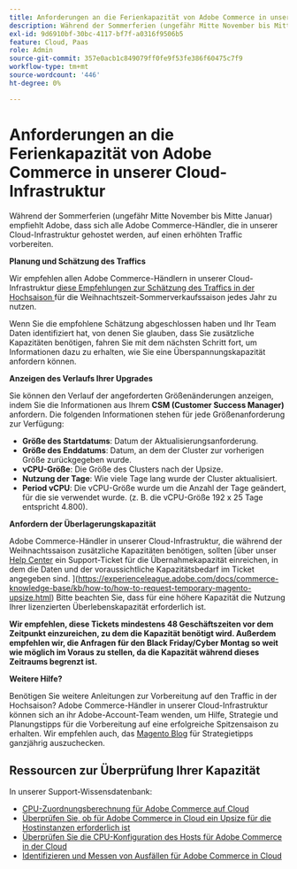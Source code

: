 ```yaml
---
title: Anforderungen an die Ferienkapazität von Adobe Commerce in unserer Cloud-Infrastruktur
description: Während der Sommerferien (ungefähr Mitte November bis Mitte Januar) empfiehlt Adobe, dass sich alle Adobe Commerce-Händler, die in unserer Cloud-Infrastruktur gehostet werden, auf einen erhöhten Traffic vorbereiten.
exl-id: 9d6910bf-30bc-4117-bf7f-a0316f9506b5
feature: Cloud, Paas
role: Admin
source-git-commit: 357e0acb1c849079ff0fe9f53fe386f60475c7f9
workflow-type: tm+mt
source-wordcount: '446'
ht-degree: 0%

---
```


# Anforderungen an die Ferienkapazität von Adobe Commerce in unserer Cloud-Infrastruktur

Während der Sommerferien (ungefähr Mitte November bis Mitte Januar) empfiehlt Adobe, dass sich alle Adobe Commerce-Händler, die in unserer Cloud-Infrastruktur gehostet werden, auf einen erhöhten Traffic vorbereiten.

**Planung und Schätzung des Traffics**

Wir empfehlen allen Adobe Commerce-Händlern in unserer Cloud-Infrastruktur [diese Empfehlungen zur Schätzung des Traffics in der Hochsaison ](https://business.adobe.com/blog/how-to/the-5-ps-of-peak-season-performance-a-guide-to-preparing-your-infrastructure-for-high-traffic) für die Weihnachtszeit-Sommerverkaufssaison jedes Jahr zu nutzen.

Wenn Sie die empfohlene Schätzung abgeschlossen haben und Ihr Team Daten identifiziert hat, von denen Sie glauben, dass Sie zusätzliche Kapazitäten benötigen, fahren Sie mit dem nächsten Schritt fort, um Informationen dazu zu erhalten, wie Sie eine Überspannungskapazität anfordern können.

**Anzeigen des Verlaufs Ihrer Upgrades**

Sie können den Verlauf der angeforderten Größenänderungen anzeigen, indem Sie die Informationen aus Ihrem **CSM (Customer Success Manager)** anfordern.
Die folgenden Informationen stehen für jede Größenanforderung zur Verfügung:

* **Größe des Startdatums**: Datum der Aktualisierungsanforderung.
* **Größe des Enddatums**: Datum, an dem der Cluster zur vorherigen Größe zurückgegeben wurde.
* **vCPU-Größe**: Die Größe des Clusters nach der Upsize.
* **Nutzung der Tage**: Wie viele Tage lang wurde der Cluster aktualisiert.
* **Period vCPU**: Die vCPU-Größe wurde um die Anzahl der Tage geändert, für die sie verwendet wurde. (z. B. die vCPU-Größe 192 x 25 Tage entspricht 4.800).

**Anfordern der Überlagerungskapazität**

Adobe Commerce-Händler in unserer Cloud-Infrastruktur, die während der Weihnachtssaison zusätzliche Kapazitäten benötigen, sollten [über unser [Help Center](/help/overview.md) ein Support-Ticket für die Übernahmekapazität einreichen, in dem die Daten und der voraussichtliche Kapazitätsbedarf im Ticket angegeben sind. ](https://experienceleague.adobe.com/docs/commerce-knowledge-base/kb/how-to/how-to-request-temporary-magento-upsize.html) Bitte beachten Sie, dass für eine höhere Kapazität die Nutzung Ihrer lizenzierten Überlebenskapazität erforderlich ist.

**Wir empfehlen, diese Tickets mindestens 48 Geschäftszeiten vor dem Zeitpunkt einzureichen, zu dem die Kapazität benötigt wird. Außerdem empfehlen wir, die Anfragen für den Black Friday/Cyber Montag so weit wie möglich im Voraus zu stellen, da die Kapazität während dieses Zeitraums begrenzt ist.**


**Weitere Hilfe?**

Benötigen Sie weitere Anleitungen zur Vorbereitung auf den Traffic in der Hochsaison? Adobe Commerce-Händler in unserer Cloud-Infrastruktur können sich an ihr Adobe-Account-Team wenden, um Hilfe, Strategie und Planungstipps für die Vorbereitung auf eine erfolgreiche Spitzensaison zu erhalten. Wir empfehlen auch, das [Magento Blog](https://magento.com/blog) für Strategietipps ganzjährig auszuchecken.

## Ressourcen zur Überprüfung Ihrer Kapazität

In unserer Support-Wissensdatenbank:

* [CPU-Zuordnungsberechnung für Adobe Commerce auf Cloud](https://experienceleague.adobe.com/docs/commerce-knowledge-base/kb/how-to/magento-commerce-cloud-cpu-allocation-calculation.html)
* [Überprüfen Sie, ob für Adobe Commerce in Cloud ein Upsize für die Hostinstanzen erforderlich ist](https://experienceleague.adobe.com/docs/commerce-knowledge-base/kb/how-to/magento-commerce-cloud-check-if-upsize-for-hosts-instances-is-needed.html)
* [Überprüfen Sie die CPU-Konfiguration des Hosts für Adobe Commerce in der Cloud](https://experienceleague.adobe.com/docs/commerce-knowledge-base/kb/how-to/magento-commerce-cloud-check-hosts-cpu-configuration.html)
* [Identifizieren und Messen von Ausfällen für Adobe Commerce in Cloud](https://experienceleague.adobe.com/docs/commerce-knowledge-base/kb/how-to/how-to-identify-outages.html)
